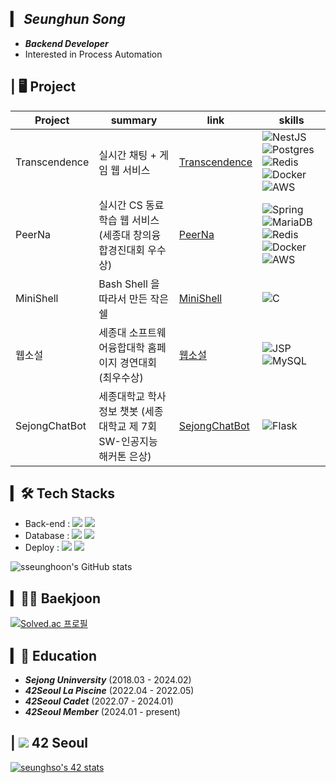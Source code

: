 ## ▎ ***Seunghun Song***
- ***Backend Developer***
- Interested in Process Automation

## | 🖥️ Project
|Project | summary| link|skills|
|---|---|---|---|
|Transcendence|실시간 채팅 + 게임 웹 서비스|[Transcendence](https://github.com/Transcendence-Animal-Crossing/backend)|![NestJS](https://img.shields.io/badge/nestjs-E0234E?style=for-the-badge&logo=nestjs&logoColor=#E0234E) ![Postgres](https://img.shields.io/badge/postgresql-4169E1?style=for-the-badge&logo=postgresql&logoColor=white) ![Redis](https://img.shields.io/badge/redis-DC382D?style=for-the-badge&logo=redis&logoColor=white) ![Docker](https://img.shields.io/badge/docker-2496ED?style=for-the-badge&logo=docker&logoColor=white) ![AWS](https://img.shields.io/badge/AmazonAWS-232F3E?style=for-the-badge&logo=AmazonAWS&logoColor=white)
|PeerNa|실시간 CS 동료학습 웹 서비스 (세종대 창의융합경진대회 우수상)|[PeerNa](https://github.com/PeerNA/Backend)|![Spring](https://img.shields.io/badge/Spring-6DB33F?style=for-the-badge&logo=Spring&logoColor=white) ![MariaDB](https://img.shields.io/badge/mariadb-003545?style=for-the-badge&logo=mariadb&logoColor=white) ![Redis](https://img.shields.io/badge/redis-DC382D?style=for-the-badge&logo=DC382D&logoColor=white)![Docker](https://img.shields.io/badge/docker-2496ED?style=for-the-badge&logo=docker&logoColor=white) ![AWS](https://img.shields.io/badge/AmazonAWS-232F3E?style=for-the-badge&logo=AmazonAWS&logoColor=white)
|MiniShell|Bash Shell 을 따라서 만든 작은 쉘|[MiniShell](https://github.com/Morning-Shell/Morning-Shell)|![C](https://img.shields.io/badge/c-A8B9CC?style=for-the-badge&logo=c&logoColor=white)
|웹소설|세종대 소프트웨어융합대학 홈페이지 경연대회 (최우수상)|[웹소설](https://github.com/ZIO-KIM/Project-SNS)|![JSP](https://img.shields.io/badge/JSP-6DB33F?style=for-the-badge&logo=JSP&logoColor=white) ![MySQL](https://img.shields.io/badge/mysql-4479A1?style=for-the-badge&logo=mysql&logoColor=white) 
|SejongChatBot|세종대학교 학사정보 챗봇 (세종대학교 제 7회 SW-인공지능 해커톤 은상)|[SejongChatBot]()|![Flask](https://img.shields.io/badge/flask-000000?style=for-the-badge&logo=flask&logoColor=white) 


## ▎🛠 Tech Stacks
- Back-end : <span><img src="https://img.shields.io/badge/Spring-339933?style=flat&logo=Spring&logoColor=white"/></span>
<span><img src="https://img.shields.io/badge/NestJS-E0234E?style=flat&logo=NestJS&logoColor=white"/></span>
- Database : <span><img src="https://img.shields.io/badge/MySQL-4479A1?style=flat&logo=MySQL&logoColor=white"/></span>
<span><img src="https://img.shields.io/badge/PostgreSQL-4169E1?style=flat&logo=PostgreSQL&logoColor=white"/></span><br/>
- Deploy : <span><img src="https://img.shields.io/badge/Amazon AWS-232F3E?style=flat&logo=Amazon AWS&logoColor=white"/></span>
<span><img src="https://img.shields.io/badge/Docker-2496ED?style=flat&logo=Docker&logoColor=white"/></span>

![sseunghoon's GitHub stats](https://github-readme-stats-sand-six-91.vercel.app/api?username=sseunghoon&show_icons=true&count_private=true&line_height=24&theme=material-palenight&hide=stars)

## ▎🧑‍💻 Baekjoon
[![Solved.ac 프로필](http://mazassumnida.wtf/api/v2/generate_badge?boj=sseunghun99)](https://solved.ac/sseunghun99)

## ▎📖 Education

- ***Sejong Uninversity*** (2018.03 - 2024.02)
- ***42Seoul La Piscine***  (2022.04 - 2022.05)
- ***42Seoul Cadet***  (2022.07 - 2024.01)
- ***42Seoul Member***  (2024.01 - present)

## | <span><img src="https://img.shields.io/badge/-000000?style=flat&logo=42&logoColor=white"/></span> 42 Seoul
<a href="https://github.com/oakoudad/badge42"><img src="https://badge.mediaplus.ma/kettlebells/seunghso?1337Badge=off&UM6P=off" alt="seunghso's 42 stats" /></a>
